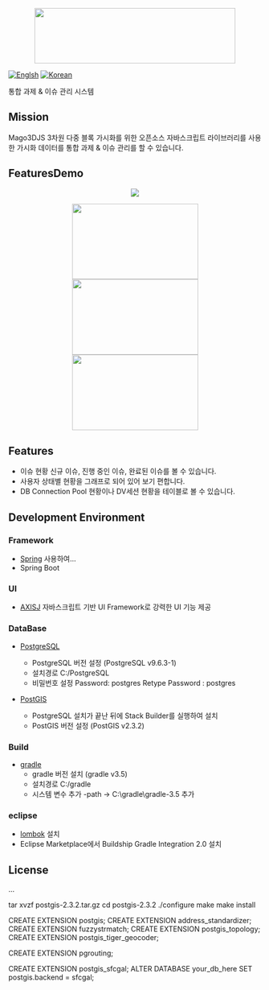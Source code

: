 <p align="center"><img src="https://github.com/Gaia3D/mago3d/raw/feature/readme/img/logo_mago3d.png" width="400" height="110"></p>

[![Englsh](https://img.shields.io/badge/language-English-orange.svg)](README.md)
[![Korean](https://img.shields.io/badge/language-Korean-blue.svg)](README.md)

통합 과제 & 이슈 관리 시스템

## Mission
Mago3DJS 3차원 다중 블록 가시화를 위한 오픈소스 자바스크립트 라이브러리를 사용한 가시화 데이터를 통합 과제 & 이슈 관리를 할 수 있습니다.

## FeaturesDemo
<p align="center"><img src="https://github.com/Gaia3D/mago3d/raw/feature/readme/img/issue.png"></p>
<p align="center"><img src="https://github.com/Gaia3D/mago3d/raw/feature/readme/img/userstatus.png" width="251" height="150">
<img src="https://github.com/Gaia3D/mago3d/raw/feature/readme/img/DB%20Connection%20Pool.png" width="251" height="150">
<img src="https://github.com/Gaia3D/mago3d/raw/feature/readme/img/DB.png" width="251" height="150">
</p>

## Features
 - 이슈 현황 신규 이슈, 진행 중인 이슈, 완료된 이슈를 볼 수 있습니다.
 - 사용자 상태별 현황을 그래프로 되어 있어 보기 편합니다.
 - DB Connection Pool 현황이나 DV세션 현황을 테이블로 볼 수 있습니다.

## Development Environment
### Framework
 - [Spring](https://spring.io/) 사용하여...
 - Spring Boot

### UI
 - [AXISJ](https://axisj.com) 자바스크립트 기반 UI Framework로 강력한 UI 기능 제공

### DataBase
- [PostgreSQL](https://www.postgresql.org/download/)
     - PostgreSQL 버전 설정 (PostgreSQL v9.6.3-1)
     - 설치경로 C:/PostgreSQL
     - 비밀번호 설정 Password: postgres Retype Password : postgres

- [PostGIS](http://www.postgis.net/windows_downloads/)
   - PostgreSQL 설치가 끝난 뒤에 Stack Builder를 실행하여 설치
   - PostGIS 버전 설정 (PostGIS v2.3.2)

### Build
- [gradle](https://gradle.org/releases)
  - gradle 버전 설치 (gradle v3.5)
  - 설치경로 C:/gradle
  - 시스템 변수 추가 -path -> C:\gradle\gradle-3.5 추가

### eclipse
 - [lombok](https://projectlombok.org/) 설치
 - Eclipse Marketplace에서 Buildship Gradle Integration 2.0 설치

## License
...





 tar xvzf postgis-2.3.2.tar.gz 
 cd postgis-2.3.2 
 ./configure 
 make 
 make install
 
 
CREATE EXTENSION postgis;
CREATE EXTENSION address_standardizer;
CREATE EXTENSION fuzzystrmatch;
CREATE EXTENSION postgis_topology;
CREATE EXTENSION postgis_tiger_geocoder;

CREATE EXTENSION pgrouting;

CREATE EXTENSION postgis_sfcgal;
ALTER DATABASE your_db_here SET postgis.backend = sfcgal;
 
 
 